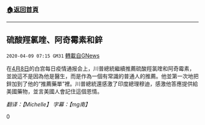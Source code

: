 ###  [:house:返回首頁](https://github.com/ourhimalayas/txt)
---

## 硫酸羥氯喹、阿奇霉素和鋅
`2020-04-09 07:15 GM31` [轉載自GNews](https://gnews.org/zh-hant/166994/)

在[4月8日](https://www.youtube.com/watch?v=QG7SGb4vQsY)的白宫每日疫情通报会上，川普總統繼續推薦硫酸羥氯喹和阿奇霉素，並說這不是因為他是醫生，而是作為一個有常識的普通人的推薦。他並第一次地把鋅加到了他的“推薦藥單”裡。川普總統還感激了印度總理穆迪，感激他答應提供給美國藥物，並言美國人會記住這個恩情。

*翻译：【Michelle】 字幕：【mg南】*

0
